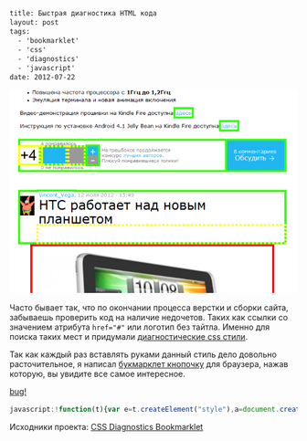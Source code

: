 ```
title: Быстрая диагностика HTML кода
layout: post
tags:
  - 'bookmarklet'
  - 'css'
  - 'diagnostics'
  - 'javascript'
date: 2012-07-22
```

![Отображение недочетов на странице](/images/css-diagnostics-bookmarklet/css-diagnostics-bookmarklet__preview.png)

Часто бывает так, что по окончании процесса верстки и сборки сайта, забываешь проверить код на наличие недочетов. Таких как ссылки со значением атрибута `href="#"` или логотип без тайтла.
Именно для поиска таких мест и придумали [диагностические css стили](//css-tricks.com/snippets/css/css-diagnostics/).

Так как каждый раз вставлять руками данный стиль дело довольно расточительное, я написал [букмарклет кнопочку](//ru.wikipedia.org/wiki/Букмарклет) для браузера, нажав которую, вы увидите все самое интересное.

<a class="bookmarklet" href="javascript:!function(t){var e=t.createElement('style'),a=document.createTextNode('div:empty,span:empty,li:empty,p:empty,td:empty,th:empty{padding:20px;border:5px dotted #ff0!important}*[alt=\'\'],*[title=\'\'],*[class=\'\'],*[id=\'\'],a[href=\'\'],a[href=\'#\']{border:5px solid #ff0!important}applet,basefont,center,dir,font,isindex,menu,s,strike,u{border:5px dotted red!important}*[background],*[bgcolor],*[clear],*[color],*[compact],*[noshade],*[nowrap],*[size],*[start],*[bottommargin],*[leftmargin],*[rightmargin],*[topmargin],*[marginheight],*[marginwidth],*[alink],*[link],*[text],*[vlink],*[align],*[valign],*[hspace],*[vspace],*[height],*[width],ul[type],ol[type],li[type]{border:5px solid red!important}input[type=\'button\'],big,tt{border:5px dotted #3f0!important}*[border],a[target],table[cellpadding],table[cellspacing],*[name]{border:5px solid #3f0!important}');e.appendChild(a),t.head.appendChild(e)}(document);void(0);" title="Кто не спрятался, я не виноват">bug!</a>

```javascript
javascript:!function(t){var e=t.createElement("style"),a=document.createTextNode('div:empty,span:empty,li:empty,p:empty,td:empty,th:empty{padding:20px;border:5px dotted #ff0!important}*[alt=""],*[title=""],*[class=""],*[id=""],a[href=""],a[href="#"]{border:5px solid #ff0!important}applet,basefont,center,dir,font,isindex,menu,s,strike,u{border:5px dotted red!important}*[background],*[bgcolor],*[clear],*[color],*[compact],*[noshade],*[nowrap],*[size],*[start],*[bottommargin],*[leftmargin],*[rightmargin],*[topmargin],*[marginheight],*[marginwidth],*[alink],*[link],*[text],*[vlink],*[align],*[valign],*[hspace],*[vspace],*[height],*[width],ul[type],ol[type],li[type]{border:5px solid red!important}input[type="button"],big,tt{border:5px dotted #3f0!important}*[border],a[target],table[cellpadding],table[cellspacing],*[name]{border:5px solid #3f0!important}');e.appendChild(a),t.head.appendChild(e)}(document);void(0);
```

Исходники проекта: [CSS Diagnostics Bookmarklet](//github.com/VovanR/css-diagnostics-bookmarklet)
